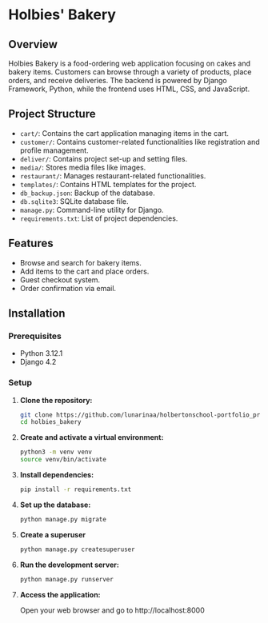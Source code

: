 # Holbies' Bakery

## Overview

Holbies Bakery is a food-ordering web application focusing on cakes and bakery items. Customers can browse through a variety of products, place orders, and receive deliveries. The backend is powered by Django Framework, Python, while the frontend uses HTML, CSS, and JavaScript.

## Project Structure

- `cart/`: Contains the cart application managing items in the cart.
- `customer/`: Contains customer-related functionalities like registration and profile management.
- `deliver/`: Contains project set-up and setting files.
- `media/`: Stores media files like images.
- `restaurant/`: Manages restaurant-related functionalities.
- `templates/`: Contains HTML templates for the project.
- `db_backup.json`: Backup of the database.
- `db.sqlite3`: SQLite database file.
- `manage.py`: Command-line utility for Django.
- `requirements.txt`: List of project dependencies.

## Features

- Browse and search for bakery items.
- Add items to the cart and place orders.
- Guest checkout system.
- Order confirmation via email.

## Installation

### Prerequisites

- Python 3.12.1
- Django 4.2


### Setup

1. **Clone the repository:**
   ```bash
   git clone https://github.com/lunarinaa/holbertonschool-portfolio_project.git
   cd holbies_bakery

2. **Create and activate a virtual environment:**
   ```bash
   python3 -m venv venv
   source venv/bin/activate

3. **Install dependencies:**
   ```bash
   pip install -r requirements.txt

4. **Set up the database:**
   ```bash
   python manage.py migrate

5. **Create a superuser**
   ```bash
   python manage.py createsuperuser

6. **Run the development server:**
   ```bash
   python manage.py runserver

7. **Access the application:**

   Open your web browser and go to http://localhost:8000




